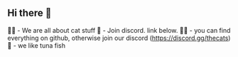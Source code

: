
## Hi there 👋

🙋‍♀️ - We are all about cat stuff
🌈 - Join discord. link below.
👩‍💻 - you can find everything on github, otherwise join our discord (https://discord.gg/thecats)
🍿 - we like tuna fish

